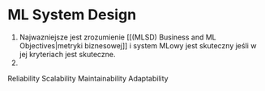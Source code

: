 # ML System Design
1. Najwazniejsze jest zrozumienie [[(MLSD) Business and ML Objectives|metryki biznesowej]] i system MLowy jest skuteczny jeśli w jej kryteriach jest skuteczne.
2. 


Reliability
Scalability
Maintainability
Adaptability